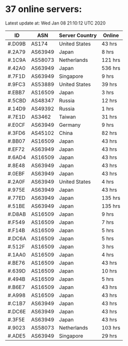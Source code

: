 # 37 online servers:

Latest update at: Wed Jan 08 21:10:12 UTC 2020

| ID | ASN | Server Country | Online |
| -- | --- | -------------- | ------ |
| #.D09B | AS174 | United States | 43 hrs |
| #.2A79 | AS63949 | Japan | 8 hrs |
| #.1C9A | AS58073 | Netherlands | 121 hrs |
| #.42A0 | AS63949 | Japan | 536 hrs |
| #.7F1D | AS63949 | Singapore | 9 hrs |
| #.9FC3 | AS53889 | United States | 39 hrs |
| #.EBB7 | AS16509 | Japan | 3 hrs |
| #.5CBD | AS48347 | Russia | 12 hrs |
| #.14D9 | AS49392 | Russia | 1 hrs |
| #.7E1D | AS3462 | Taiwan | 31 hrs |
| #.E0CF | AS63949 | Germany | 9 hrs |
| #.3FD6 | AS45102 | China | 82 hrs |
| #.BB07 | AS16509 | Japan | 43 hrs |
| #.EF72 | AS63949 | Japan | 43 hrs |
| #.6AD4 | AS16509 | Japan | 43 hrs |
| #.8E48 | AS63949 | Japan | 43 hrs |
| #.0EBF | AS63949 | Japan | 43 hrs |
| #.2A0F | AS63949 | United States | 4 hrs |
| #.975E | AS63949 | Japan | 43 hrs |
| #.77ED | AS63949 | Japan | 135 hrs |
| #.51BE | AS63949 | Japan | 135 hrs |
| #.D8AB | AS16509 | Japan | 9 hrs |
| #.F549 | AS16509 | Japan | 7 hrs |
| #.F14B | AS16509 | Japan | 5 hrs |
| #.DC6A | AS16509 | Japan | 5 hrs |
| #.512F | AS16509 | Japan | 3 hrs |
| #.1AA0 | AS16509 | Japan | 4 hrs |
| #.BE76 | AS16509 | Japan | 43 hrs |
| #.639D | AS16509 | Japan | 10 hrs |
| #.494B | AS16509 | Japan | 5 hrs |
| #.B6E7 | AS16509 | Japan | 43 hrs |
| #.A998 | AS16509 | Japan | 43 hrs |
| #.C1B7 | AS63949 | Japan | 43 hrs |
| #.DC6E | AS63949 | Japan | 43 hrs |
| #.3F5E | AS63949 | Japan | 43 hrs |
| #.9023 | AS58073 | Netherlands | 103 hrs |
| #.ADE5 | AS63949 | Singapore | 29 hrs |

